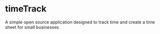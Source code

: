 timeTrack
=========

A simple open source application designed to track time and create a time sheet for small businesses
